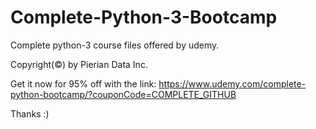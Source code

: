 # Complete-Python-3-Bootcamp

Complete python-3 course files offered by udemy.

Copyright(©) by Pierian Data Inc.

Get it now for 95% off with the link:
https://www.udemy.com/complete-python-bootcamp/?couponCode=COMPLETE_GITHUB

Thanks :)
